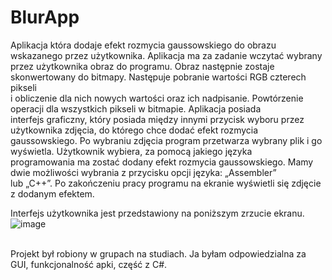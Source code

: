 # BlurApp
Aplikacja która dodaje efekt rozmycia gaussowskiego do obrazu wskazanego przez użytkownika. Aplikacja ma za zadanie wczytać wybrany</br>
przez użytkownika obraz do programu. Obraz następnie zostaje skonwertowany do bitmapy. Następuje pobranie wartości RGB czterech pikseli </br>
i obliczenie dla nich nowych wartości oraz ich nadpisanie. Powtórzenie operacji dla wszystkich pikseli w bitmapie. Aplikacja posiada </br>
interfejs graficzny, który posiada między innymi przycisk wyboru przez użytkownika zdjęcia, do którego chce dodać efekt rozmycia</br>
gaussowskiego. Po wybraniu zdjęcia program przetwarza wybrany plik i go wyświetla. Użytkownik  wybiera, za pomocą jakiego języka </br>
programowania ma zostać dodany efekt rozmycia gaussowskiego. Mamy dwie możliwości wybrania z przycisku opcji języka: „Assembler” </br>
lub „C++”. Po zakończeniu pracy programu na ekranie wyświetli się zdjęcie z dodanym efektem.</br>

Interfejs użytkownika jest przedstawiony na poniższym zrzucie ekranu. </br>
![image](https://user-images.githubusercontent.com/56159258/158165006-a6b960a5-391c-45d2-a946-23a280064321.png)
</br></br>

Projekt był robiony w grupach na studiach. Ja byłam odpowiedzialna za GUI, funkcjonalność apki, część z C#. 

